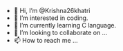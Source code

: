- 👋 Hi, I’m @Krishna26khatri
- 👀 I’m interested in coding.
- 🌱 I’m currently learning C language.
- 💞️ I’m looking to collaborate on ...
- 📫 How to reach me ...

<!---
Krishna26khatri/Krishna26khatri is a ✨ special ✨ repository because its `README.md` (this file) appears on your GitHub profile.
You can click the Preview link to take a look at your changes.
--->
